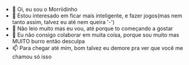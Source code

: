 - 👋 Oi, eu sou o Morriidinho
- 👀 Estou interesado em ficar mais inteligente, e fazer jogos(mas nem tanto assim, talvez eu até nem queira '-')
- 🌱 Não leio muito mas eu vou, até porque to começando a gostar
- 💞️ Eu não consigo colaborar em muita coisa, porque sou muito mas MUITO burro então desculpa
- 📫 Para chegar até mim, bom talvez eu demore pra ver que você me chamou só isso


